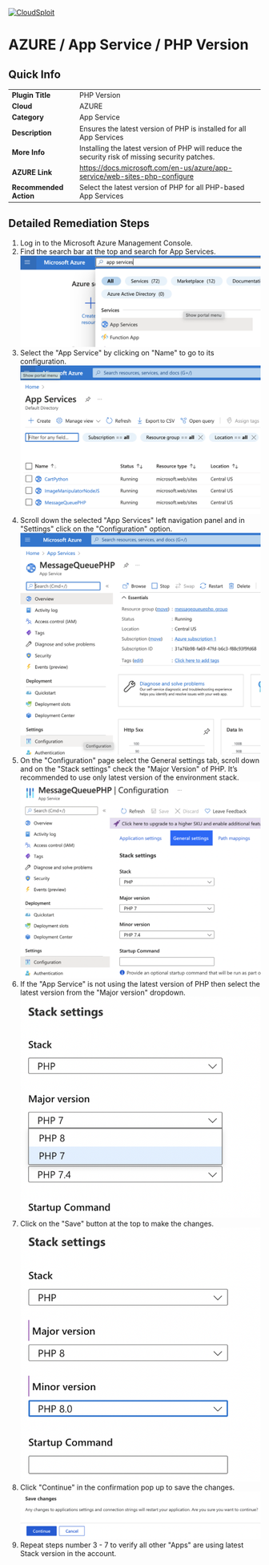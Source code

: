 [![CloudSploit](https://cloudsploit.com/img/logo-new-big-text-100.png "CloudSploit")](https://cloudsploit.com)

# AZURE / App Service / PHP Version

## Quick Info

| | |
|-|-|
| **Plugin Title** | PHP Version |
| **Cloud** | AZURE |
| **Category** | App Service |
| **Description** | Ensures the latest version of PHP is installed for all App Services |
| **More Info** | Installing the latest version of PHP will reduce the security risk of missing security patches. |
| **AZURE Link** | https://docs.microsoft.com/en-us/azure/app-service/web-sites-php-configure |
| **Recommended Action** | Select the latest version of PHP for all PHP-based App Services |

## Detailed Remediation Steps
1. Log in to the Microsoft Azure Management Console.
2. Find the search bar at the top and search for App Services. </br> <img src="/resources/azure/appservice/php-version/step2.png"/>
3. Select the "App Service" by clicking on "Name" to go to its configuration.</br> <img src="/resources/azure/appservice/php-version/step3.png"/>
4. Scroll down the selected "App Services" left navigation panel and in "Settings" click on the "Configuration" option.</br> <img src="/resources/azure/appservice/php-version/step4.png"/>
5. On the "Configuration" page select the General settings tab, scroll down and on the "Stack settings" check the "Major Version" of PHP. It’s recommended to use only latest version of the environment stack.</br> <img src="/resources/azure/appservice/php-version/step5.png"/>
6. If the "App Service" is not using the latest version of PHP then select the latest version from the "Major version" dropdown.</br> <img src="/resources/azure/appservice/php-version/step6.png"/>
7. Click on the "Save" button at the top to make the changes.</br> <img src="/resources/azure/appservice/php-version/step7.png"/>
8. Click "Continue" in the confirmation pop up to save the changes.</br> <img src="/resources/azure/appservice/php-version/step8.png"/>
9. Repeat steps number 3 - 7 to verify all other "Apps" are using latest Stack version in the account.</br>
